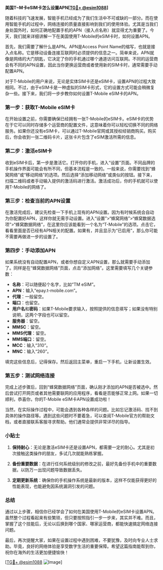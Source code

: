 **美国T~M卡eSIM卡怎么设置APN[[TG💪+ @esim1088](https://t.me/s/esim1088)]**

随着科技的飞速发展，智能手机已经成为了我们生活中不可或缺的一部分。而在使用智能手机的过程中，网络连接的质量直接影响到我们的使用体验。尤其是当我们身处国外时，如何正确地配置手机的APN（接入点名称）就显得尤为重要了。今天，我们就来详细讲解一下在美国使用T-Mobile的eSIM卡时，如何设置APN。

首先，我们需要了解什么是APN。APN是Access Point Name的缩写，也就是接入点名称。它是移动设备连接互联网时必须提供的信息之一。简单来说，APN就像是网络的大门钥匙，它决定了你的手机通过哪个通道访问互联网。不同的运营商会有不同的APN设置，因此当你更换运营商或者使用新的SIM卡时，通常需要手动配置APN。

对于T-Mobile的用户来说，无论是实体SIM卡还是eSIM卡，设置APN的过程大致相同。不过，由于eSIM卡是一种虚拟的SIM卡形式，它的设置方式可能会稍微复杂一些。接下来，我们将一步步教你如何设置T-Mobile eSIM卡的APN。

### 第一步：获取T-Mobile eSIM卡

在开始设置之前，你需要确保已经拥有一张T-Mobile的eSIM卡。eSIM卡的优势在于它可以同时存储多个运营商的配置文件，这意味着你可以轻松切换不同的网络服务。如果你还没有eSIM卡，可以通过T-Mobile官网或其授权经销商购买。购买后，你会收到一张二维码卡片，这张卡片包含了eSIM激活所需的信息。

### 第二步：激活eSIM卡

收到eSIM卡后，第一步是激活它。打开你的手机，进入“设置”页面。不同品牌的手机操作界面可能会有所不同，但基本流程是一致的。一般来说，你需要找到“蜂窝网络”或“移动网络”的选项。然后选择“添加移动网络”或类似的按钮。接下来，扫描二维码或者手动输入提供的激活码进行激活。激活成功后，你的手机就可以使用T-Mobile的网络了。

### 第三步：检查当前的APN设置

在激活完成后，建议先检查一下手机上现有的APN设置。因为有时候系统会自动为你配置好APN，这样你就无需手动设置。进入“设置”>“蜂窝网络”>“蜂窝数据选项”>“蜂窝数据网络”，在这里你应该能看到一个名为“T-Mobile”的选项。点击它，看看里面是否已经有APN相关的配置。如果有，并且显示为“已启用”，那么你可能不需要再做进一步的设置了。

### 第四步：手动添加APN

如果系统没有自动配置APN，或者你想自定义APN设置，那么就需要手动添加了。同样是在“蜂窝数据网络”页面，点击“添加网络”。这里需要填写几个关键参数：

- **名称**：可以随便起个名字，比如“TM eSIM”。
- **APN**：输入“epay.t-mobile.com”。
- **代理**：一般留空。
- **端口**：也留空。
- **用户名**和**密码**：如果T-Mobile要求输入，按照提供的信息填写；如果没有特别说明，这两个字段也可以留空。
- **服务器**：留空。
- **MMSC**：留空。
- **MMS代理**：留空。
- **MMS端口**：留空。
- **MCC**：输入“310”。
- **MNC**：输入“260”。

填完这些信息后，记得保存。然后返回主菜单，重启一下手机，让新设置生效。

### 第五步：测试网络连接

完成上述步骤后，回到“蜂窝数据网络”页面，确认刚才添加的APN是否被选中。然后尝试打开网页或者其他需要联网的应用程序，看看是否能够正常上网。如果一切顺利，恭喜你，你的T-Mobile eSIM卡APN设置成功啦！

当然，在实际操作过程中，可能会遇到各种各样的问题。比如忘记激活码、找不到具体的操作路径等。遇到这些问题时不要着急，可以查阅T-Mobile官方的帮助文档，或者直接联系客服寻求帮助。他们通常会提供非常详尽的指导。

### 小贴士

1. **保持耐心**：无论是激活eSIM卡还是设置APN，都需要一定的耐心。尤其是初次接触这类操作的朋友，多试几次就能熟练掌握。
   
2. **备份重要数据**：在进行任何系统级别的修改之前，最好先备份手机中的重要数据，以防万一出现问题导致数据丢失。

3. **定期更新系统**：确保你的手机操作系统是最新的版本，这样不仅能获得更好的性能表现，也能避免因系统漏洞引发的问题。

### 总结

通过以上步骤，相信你已经学会了如何在美国使用T-Mobile的eSIM卡设置APN。虽然整个过程看起来有些繁琐，但只要按照指引一步一步来，其实并不难。而且，掌握了这个技能后，无论以后换到哪个国家、哪家运营商，都能快速搞定网络连接问题。

最后，再次提醒大家，如果在设置过程中遇到困难，不要犹豫，及时向专业人士求助。毕竟，良好的网络体验是享受数字生活的重要保障。希望这篇指南能帮到你，祝你在海外的生活更加便捷愉快！

[[TG💪+ @esim1088](https://t.me/s/esim1088) ![Image](https://i.postimg.cc/4NQfJmqS/Snipaste-2025-05-13-00-14-12.png)]